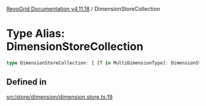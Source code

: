[RevoGrid Documentation v4.11.18](README.md) / DimensionStoreCollection

# Type Alias: DimensionStoreCollection

```ts
type DimensionStoreCollection: { [T in MultiDimensionType]: DimensionStore };
```

## Defined in

[src/store/dimension/dimension.store.ts:19](https://github.com/revolist/revogrid/blob/1653ad6831cb8c4a18b49e381a14df0c317a2084/src/store/dimension/dimension.store.ts#L19)
